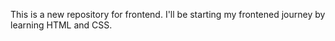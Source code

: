 This is a new repository for frontend.
I'll be starting my frontened journey by learning HTML and CSS.
